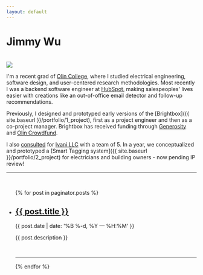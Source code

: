 ```yaml
---
layout: default
---
```


<div class="header-bar">
  <h1>Jimmy Wu</h1>
</div>

<br/>

<img class="col one right" src="{{ site.baseurl }}/img/prof_pic.jpg">

I'm a recent grad of [Olin College](https://www.olin.edu), where I studied electrical engineering, software design, and user-centered research methodologies. Most recently I was a backend software engineer at [HubSpot](https://www.hubspot.com/products/sales), making salespeoples' lives easier with creations like an out-of-office email detector and follow-up recommendations.

Previously, I designed and prototyped early versions of the [Brightbox]({{ site.baseurl }}/portfolio/1_project), first as a project engineer and then as a co-project manager. Brightbox has received funding through [Generosity](https://www.generosity.com/education-fundraising/hands-on-learning-in-stem-the-brightbox--2) and [Olin Crowdfund](https://fundit.olin.edu/project/1809).

I also [consulted](http://www.olin.edu/collaborate/scope/projects/2014_15/Ivani/) for [Ivani LLC](http://www.ivani.com) with a team of 5. In a year, we conceptualized and prototyped a [Smart Tagging system]({{ site.baseurl }}/portfolio/2_project) for electricians and building owners - now pending IP review!

<hr/>
<br/>
<span class="contacticon center">
  <a href="https://www.github.com/jwjimmy" target="_blank"><i class="fa fa-github-square"></i></a>
  <a href="https://www.linkedin.com" target="_blank"><i class="fa fa-linkedin-square"></i></a>
</span>

<div class="col three caption">
</div>


<ul class="post-list">
    {% for post in paginator.posts %}
      <li>
        <h2><a class="post-title" href="{{ post.url | prepend: site.baseurl }}">{{ post.title }}</a></h2>
        <p class="post-meta">{{ post.date | date: '%B %-d, %Y — %H:%M' }}</p>
        <p>{{ post.description }}</p>
        <br/>
        <hr/>
      </li>
    {% endfor %}
</ul>